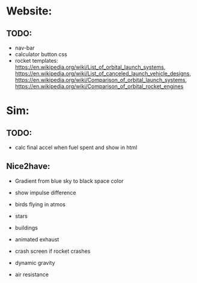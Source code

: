 # Website:
## TODO:
* nav-bar
* calculator button css
* rocket templates: https://en.wikipedia.org/wiki/List_of_orbital_launch_systems, https://en.wikipedia.org/wiki/List_of_canceled_launch_vehicle_designs, https://en.wikipedia.org/wiki/Comparison_of_orbital_launch_systems, https://en.wikipedia.org/wiki/Comparison_of_orbital_rocket_engines

# Sim:
## TODO:
* calc final accel when fuel spent and show in html


## Nice2have:
* Gradient from blue sky to black space color
* show impulse difference
* birds flying in atmos
* stars
* buildings
* animated exhaust
* crash screen if rocket crashes

* dynamic gravity
* air resistance